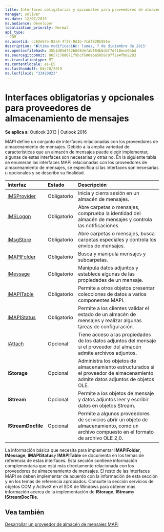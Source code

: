 ```yaml
---
title: Interfaces obligatorias y opcionales para proveedores de almacenamiento de mensajes
manager: soliver
ms.date: 12/07/2015
ms.audience: Developer
localization_priority: Normal
api_type:
- COM
ms.assetid: cc62e57e-82a4-4f37-8d1b-7cdf828b951e
description: '�ltima modificaci�n: lunes, 7 de diciembre de 2015'
ms.openlocfilehash: 35b1d05d742b0d8defabf84b6dbf7d418ece0bbd
ms.sourcegitcommit: 8657170d071f9bcf680aba50b9c07f2a4fb82283
ms.translationtype: MT
ms.contentlocale: es-ES
ms.lasthandoff: 04/28/2019
ms.locfileid: "33420923"
---
```

# <a name="required-and-optional-interfaces-for-message-store-providers"></a>Interfaces obligatorias y opcionales para proveedores de almacenamiento de mensajes

 
  
**Se aplica a**: Outlook 2013 | Outlook 2016 
  
MAPI define un conjunto de interfaces relacionadas con los proveedores de almacenamiento de mensajes. Debido a la amplia variedad de características que un almacén de mensajes puede elegir implementar, algunas de estas interfaces son necesarias y otras no. En la siguiente tabla se enumeran las interfaces MAPI relacionadas con los proveedores de almacenamiento de mensajes, se especifica si las interfaces son necesarias u opcionales y se describe su finalidad.
  
|**Interfaz**|**Estado**|**Descripción**|
|:-----|:-----|:-----|
|[IMSProvider](imsprovideriunknown.md) <br/> |Obligatorio  <br/> |Inicia y cierra sesión en un almacén de mensajes.  <br/> |
|[IMSLogon](imslogoniunknown.md) <br/> |Obligatorio  <br/> |Abre carpetas o mensajes, comprueba la identidad del almacén de mensajes y controla las notificaciones.  <br/> |
|[IMsgStore](imsgstoreimapiprop.md) <br/> |Obligatorio  <br/> |Abre carpetas o mensajes, busca carpetas especiales y controla los envíos de mensajes.  <br/> |
|[IMAPIFolder](imapifolderimapicontainer.md) <br/> |Obligatorio  <br/> |Busca y manipula mensajes y subcarpetas.  <br/> |
|[IMessage](imessageimapiprop.md) <br/> |Obligatorio  <br/> |Manipula datos adjuntos y establece algunas de las propiedades de un mensaje.  <br/> |
|[IMAPITable](imapitableiunknown.md) <br/> |Obligatorio  <br/> |Permite a otros objetos presentar colecciones de datos a varios componentes MAPI.  <br/> |
|[IMAPIStatus](imapistatusimapiprop.md) <br/> |Obligatorio  <br/> |Permite a los clientes validar el estado de un almacén de mensajes y realizar algunas tareas de configuración.  <br/> |
|[IAttach](iattachimapiprop.md) <br/> |Opcional  <br/> |Tiene acceso a las propiedades de los datos adjuntos del mensaje si el proveedor del almacén admite archivos adjuntos.  <br/> |
|**IStorage** <br/> |Opcional  <br/> |Administra los objetos de almacenamiento estructurados si el proveedor de almacenamiento admite datos adjuntos de objetos OLE.  <br/> |
|**IStream** <br/> |Opcional  <br/> |Permite a los objetos de mensaje y datos adjuntos leer y escribir datos en objetos Stream.  <br/> |
|**IStreamDocfile** <br/> |Opcional  <br/> |Permite a algunos proveedores de servicios abrir un objeto de almacenamiento, como un archivo compuesto en el formato de archivo OLE 2,0.  <br/> |
   
La información básica que necesita para implementar **IMAPIFolder**, **IMessage**, **IMAPIStatus**y **IMAPITable** se documenta en los temas de referencia de estas interfaces. Esta sección contiene información complementaria que está más directamente relacionada con los proveedores de almacenamiento de mensajes. El resto de las interfaces MAPI se deben implementar de acuerdo con la información de esta sección y en los temas de referencia apropiados. Consulte la sección servicios de objetos COM y ActiveX en el SDK de Windows para obtener más información acerca de la implementación de **IStorage**, **IStream**y **IStreamDocFile**.
  
## <a name="see-also"></a>Vea también



[Desarrollar un proveedor de almacén de mensajes MAPI](developing-a-mapi-message-store-provider.md)


